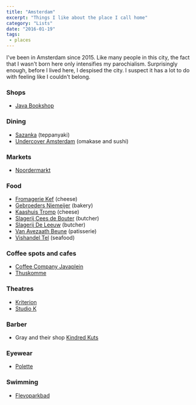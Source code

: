 ```yaml
---
title: "Amsterdam"
excerpt: "Things I like about the place I call home"
category: "Lists" 
date: "2016-01-19"
tags:
 - places
---
```

I've been in Amsterdam since 2015. Like many people in this city, the fact that I wasn't born here only intensifies my parochialism. Surprisingly enough, before I lived here, I despised the city. I suspect it has a lot to do with feeling like I couldn't belong.

### Shops
- [Java Bookshop](http://www.javabookshop.nl) 

### Dining
- [Sazanka](https://www.okura.nl/dine-and-drink/teppanyaki-restaurant-sazanka/) (teppanyaki)
- [Undercover Amsterdam](https://www.undercoveramsterdam.com) (omakase and sushi) 

### Markets
- [Noordermarkt](https://noordermarkt-amsterdam.nl/)

### Food
- [Fromagerie Kef](https://abrahamkef.nl) (cheese)
- [Gebroeders Niemeijer](https://www.gebroedersniemeijer.nl/en/) (bakery) 
- [Kaashuis Tromp](http://www.kaashuistromp.nl/amsterdam-utrechtsestraat/) (cheese)
- [Slagerij Cees de Bouter](https://scharrelslagerij.nl) (butcher) 
- [Slagerij De Leeuw](https://www.slagerijdeleeuw.nl) (butcher) 
- [Van Avezaath Beune](https://vanavezaath-beune.nl) (patisserie) 
- [Vishandel Tel](https://www.vishandeltel.nl/viswinkels-tel/viswinkel-tel-amsterdam.html) (seafood)  

### Coffee spots and cafes
- [Coffee Company Javaplein](https://coffeecompany.nl/locations/javaplein-14/)
- [Thuskomme](https://thuskomme.nl)

### Theatres
- [Kriterion](https://www.kriterion.nl)
- [Studio K](https://studio-k.nu)  

### Barber
- Gray and their shop [Kindred Kuts](https://kindredkuts.com/)

### Eyewear
- [Polette](https://www.polette.com/e)

### Swimming
- [Flevoparkbad](https://www.flevoparkbad.com/)